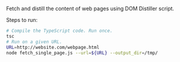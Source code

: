 Fetch and distill the content of web pages using DOM Distiller script.

Steps to run:

```bash
# Compile the TypeScript code. Run once.
tsc
# Run on a given URL.
URL=http://website.com/webpage.html
node fetch_single_page.js --url=${URL} --output_dir=/tmp/
```
